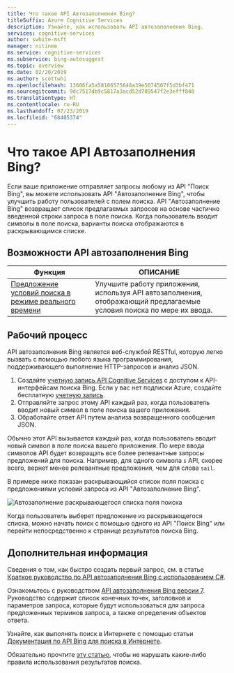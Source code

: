 ```yaml
---
title: Что такое API Автозаполнения Bing?
titleSuffix: Azure Cognitive Services
description: Узнайте, как использовать API автозаполнения Bing.
services: cognitive-services
author: swhite-msft
manager: nitinme
ms.service: cognitive-services
ms.subservice: bing-autosuggest
ms.topic: overview
ms.date: 02/20/2019
ms.author: scottwhi
ms.openlocfilehash: 13606fa5a58106575648a39e5074507f5d3bf471
ms.sourcegitcommit: 9dc7517db9c5817a3acd52d789547f2e3efff848
ms.translationtype: HT
ms.contentlocale: ru-RU
ms.lasthandoff: 07/23/2019
ms.locfileid: "68405374"
---
```

# <a name="what-is-bing-autosuggest"></a>Что такое API Автозаполнения Bing?

Если ваше приложение отправляет запросы любому из API "Поиск Bing", вы можете использовать API "Автозаполнение Bing", чтобы улучшить работу пользователей с полем поиска. API "Автозаполнение Bing" возвращает список предлагаемых запросов на основе частично введенной строки запроса в поле поиска. Когда пользователь вводит символы в поле поиска, варианты поиска отображаются в раскрывающимся списке.

## <a name="bing-autosuggest-api-features"></a>Возможности API автозаполнения Bing

| Функция                                                                                                                                                                                 | ОПИСАНИЕ                                                                                                                                                            |
|-----------------------------------------------------------------------------------------------------------------------------------------------------------------------------------------|------------------------------------------------------------------------------------------------------------------------------------------------------------------------|
| [Предложение условий поиска в режиме реального времени](concepts/get-suggestions.md) | Улучшите работу приложения, используя API автозаполнения, отображающий предлагаемые условия поиска по мере их ввода. |

## <a name="workflow"></a>Рабочий процесс

API автозаполнения Bing является веб-службой RESTful, которую легко вызвать с помощью любого языка программирования, поддерживающего выполнение HTTP-запросов и анализ JSON. 

1. Создайте [учетную запись API Cognitive Services](https://docs.microsoft.com/azure/cognitive-services/cognitive-services-apis-create-account) с доступом к API-интерфейсам поиска Bing. Если у вас нет подписки Azure, создайте бесплатную [учетную запись](https://azure.microsoft.com/try/cognitive-services/?api=bing-web-search-api).
2. Отправляйте запрос этому API каждый раз, когда пользователь вводит новый символ в поле поиска вашего приложения.
3. Обработайте ответ API путем анализа возвращенного сообщения JSON.

Обычно этот API вызывается каждый раз, когда пользователь вводит новый символ в поле поиска вашего приложения. По мере ввода символов API будет возвращать все более релевантные запросы предложений для поиска. Например, для одного символа `s` API, скорее всего, вернет менее релевантные предложения, чем для слова `sail`.

В примере ниже показан раскрывающийся список поля поиска с предложениями условий запроса из API "Автозаполнение Bing".

![Автозаполнение раскрывающегося списка поля поиска](./media/cognitive-services-bing-autosuggest-api/bing-autosuggest-drop-down-list.PNG)

Когда пользователь выберет предложение из раскрывающегося списка, можно начать поиск с помощью одного из API "Поиск Bing" или перейти непосредственно к странице результатов поиска Bing.

## <a name="next-steps"></a>Дополнительная информация

Сведения о том, как быстро создать первый запрос, см. в статье [Краткое руководство по API автозаполнения Bing с использованием C#](quickstarts/csharp.md).

Ознакомьтесь с руководством [API автозаполнения Bing версии 7](https://docs.microsoft.com/rest/api/cognitiveservices-bingsearch/bing-autosuggest-api-v7-reference). Руководство содержит список конечных точек, заголовков и параметров запроса, которые будут использоваться для запроса предложенных терминов запроса, а также определения объектов ответа.

Узнайте, как выполнять поиск в Интернете с помощью статьи [Документация по API Bing для поиска в Интернете](../bing-web-search/search-the-web.md).

Обязательно прочтите [эту статью](./useanddisplayrequirements.md), чтобы не нарушать какие-либо правила использования результатов поиска.
